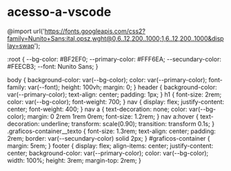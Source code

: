 # acesso-a-vscode
@import url('https://fonts.googleapis.com/css2?family=Nunito+Sans:ital,opsz,wght@0,6..12,200..1000;1,6..12,200..1000&display=swap');

:root {
  --bg-color: #BF2EF0;
  --primary-color: #FFF6EA;
  --secundary-color: #FEECB3;
  --font: Nunito Sans;
}

body {
  background-color: var(--bg-color);
  color: var(--primary-color);
  font-family: var(--font);
  height: 100vh;
  margin: 0;
}
header {
  background-color: var(--primary-color);
  text-align: center;
  padding: 1px;
}
h1 {
  font-size: 2rem;
  color: var(--bg-color);
  font-weight: 700;
}
nav {
  display: flex;
  justify-content: center;
  font-weight: 400;
}
nav a {
  text-decoration: none;
  color: var(--bg-color);
  margin: 0 2rem 1rem 0rem;
  font-size: 1.2rem;
}
nav a:hover {
  text-decoration: underline;
  transform: scale(0.90);
  transition: transform 0.1s;
}
.graficos-container__texto {
  font-size: 1.3rem;
  text-align: center;
  padding: 2rem;
  border: var(--secundary-color) solid 2px;
}
#graficos-container {
  margin: 5rem;
}
footer {
  display: flex;
  align-items: center;
  justify-content: center;
  background-color: var(--primary-color);
  color: var(--bg-color);
  width: 100%;
  height: 3rem;
  margin-top: 2rem;
}

